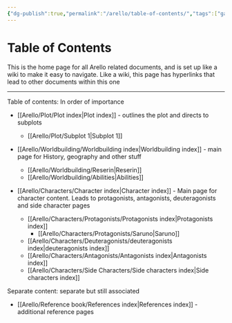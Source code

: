 ```yaml
---
{"dg-publish":true,"permalink":"/arello/table-of-contents/","tags":["gardenEntry"]}
---
```


# Table of Contents 

This is the home page for all Arello related documents, and is set up like a wiki to make it easy to navigate. Like a wiki, this page has hyperlinks that lead to other documents within this one

***

 Table of contents: In order of importance
- [[Arello/Plot/Plot index\|Plot index]] - outlines the plot and directs to subplots
    - [[Arello/Plot/Subplot 1\|Subplot 1]]
    

- [[Arello/Worldbuilding/Worldbuilding index\|Worldbuilding index]] - main page for History, geography and other stuff
    - [[Arello/Worldbuilding/Reserin\|Reserin]]
    - [[Arello/Worldbuilding/Abilities\|Abilities]]
  
- [[Arello/Characters/Character index\|Character index]] - Main page for character content. Leads to protagonists, antagonists, deuteragonists and side character pages
    - [[Arello/Characters/Protagonists/Protagonists index\|Protagonists index]]
       - [[Arello/Characters/Protagonists/Saruno\|Saruno]]
    - [[Arello/Characters/Deuteragonists/deuteragonists index\|deuteragonists index]]
    - [[Arello/Characters/Antagonists/Antagonists index\|Antagonists index]]
    - [[Arello/Characters/Side Characters/Side characters index\|Side characters index]]


  

Separate content: separate but still associated
- [[Arello/Reference book/References index\|References index]] - additional reference pages
